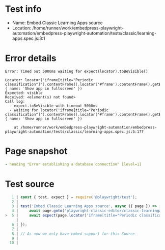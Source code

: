 # Test info

- Name: Embed Classic Learning Apps source
- Location: /home/runner/work/embedpress-playwright-automation/embedpress-playwright-automation/tests/classic/learning-apps.spec.js:3:1

# Error details

```
Error: Timed out 5000ms waiting for expect(locator).toBeVisible()

Locator: locator('iframe[title="Periodic classification"]').contentFrame().locator('#frame').contentFrame().getByRole('link', { name: 'Show app in fullscreen' })
Expected: visible
Received: <element(s) not found>
Call log:
  - expect.toBeVisible with timeout 5000ms
  - waiting for locator('iframe[title="Periodic classification"]').contentFrame().locator('#frame').contentFrame().getByRole('link', { name: 'Show app in fullscreen' })

    at /home/runner/work/embedpress-playwright-automation/embedpress-playwright-automation/tests/classic/learning-apps.spec.js:5:177
```

# Page snapshot

```yaml
- heading "Error establishing a database connection" [level=1]
```

# Test source

```ts
   1 | const { test, expect } = require('@playwright/test');
   2 |
   3 | test('Embed Classic Learning Apps source', async ({ page }) => {
   4 |     await page.goto('playwright-classic-editor/classic-learningapps/');
>  5 |     await expect(page.locator('iframe[title="Periodic classification"]').contentFrame().locator('#frame').contentFrame().getByRole('link', { name: 'Show app in fullscreen' })).toBeVisible();
     |                                                                                                                                                                                 ^ Error: Timed out 5000ms waiting for expect(locator).toBeVisible()
   6 | });
   7 |
   8 | // As now we only have embed support for this Source
   9 |
  10 |
```